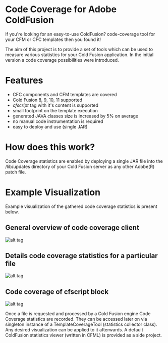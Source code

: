 
# Code Coverage for Adobe ColdFusion
If you're looking for an easy-to-use ColdFusion? code-coverage tool for your CFM or CFC templates then you found it!

The aim of this project is to provide a set of tools which can be used to measure various statistics for your Cold Fusion application. In the initial version a code coverage possibilities were introduced.

# Features
- CFC components and CFM templates are covered
- Cold Fusion 8, 9, 10, 11 supported
- *cfscript* tag with it's content is supported
- small footprint on the template execution
- generated JAVA classes size is increased by 5% on average
- no manual code instrumentation is required
- easy to deploy and use (single JAR)

# How does this work?
Code Coverage statistics are enabled by deploying a single JAR file into the /lib/updates directory of your Cold Fusion server as any other Adobe(R) patch file.

# Example Visualization
Example visualization of the gathered code coverage statistics is present below.

## General overview of code coverage client
![alt tag](http://wiki.cf-metrics.googlecode.com/git/images/coverage-visualization-global.png)

## Details code coverage statistics for a particular file
![alt tag](http://wiki.cf-metrics.googlecode.com/git/images/coverage-visualization-file.png)

## Code coverage of cfscript block
![alt tag](http://wiki.cf-metrics.googlecode.com/git/images/coverage-visualization-cfscript.png)

Once a file is requested and processed by a Cold Fusion engine Code Coverage statistics are recorded. They can be accessed later on via singleton instance of a TemplateCoverageTool (statistics collector class). Any desired visualization can be applied to it afterwards. A default ColdFusion statistics viewer (written in CFML) is provided as a side project.
